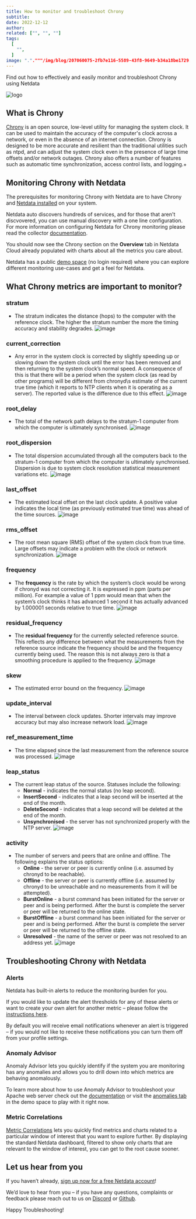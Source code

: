 ```yaml
---
title: How to monitor and troubleshoot Chrony
subtitle: 
date: 2022-12-12
author: 
related: ["", "", ""]
tags: 
  [
    "",
  ]
image: "."."""/img/blog/207060075-2fb7e116-5589-43f8-9649-b34a18be1729.jpg.png".png".png".png".png"""""
---
```

Find out how to effectively and easily monitor and troubleshoot Chrony using Netdata

![logo](https://user-images.githubusercontent.com/24860547/207060075-2fb7e116-5589-43f8-9649-b34a18be1729.jpg)



## What is Chrony

[Chrony](https://chrony.tuxfamily.org/) is an open source, low-level utility for managing the system clock. It can be used to maintain the accuracy of the computer's clock across a network, or even in the absence of an internet connection. Chrony is designed to be more accurate and resilient than the traditional utilities such as ntpd, and can adjust the system clock even in the presence of large time offsets and/or network outages. Chrony also offers a number of features such as automatic time synchronization, access control lists, and logging.+

## Monitoring Chrony with Netdata

The prerequisites for monitoring Chrony with Netdata are to have Chrony and [Netdata installed](https://learn.netdata.cloud/docs/cloud/get-started) on your system. 

Netdata auto discovers hundreds of services, and for those that aren't discvovered, you can use  manual discovery with a one line configuration. For more information on configuring Netdata for Chrony monitoring please read the collector [documentation](https://learn.netdata.cloud/docs/agent/collectors/go.d.plugin/modules/chrony).

You should now see the Chrony section on the **Overview** tab in Netdata Cloud already populated with charts about all the metrics you care about.

Netdata has a public [demo space](https://app.netdata.cloud/spaces/netdata-demo) (no login required) where you can explore different monitoring use-cases and get a feel for Netdata.

## What Chrony metrics are important to monitor?

### stratum
 -  The stratum indicates the distance (hops) to the computer with the reference clock. The higher the stratum number the more the timing accuracy and stability degrades.
![image](https://user-images.githubusercontent.com/24860547/207012590-738ba2ab-ab4c-49b0-b424-c8489312d88d.png)

### current_correction
 -  Any error in the system clock is corrected by slightly speeding up or slowing down the system clock until the error has been removed and then returning to the system clock’s normal speed. A consequence of this is that there will be a period when the system clock (as read by other programs) will be different from chronyd\s estimate of the current true time (which it reports to NTP clients when it is operating as a server). The reported value is the difference due to this effect.
![image](https://user-images.githubusercontent.com/24860547/207012646-4429a887-7ab0-4b0a-ad30-7a76f9e662ef.png)

### root_delay
 -  The total of the network path delays to the stratum-1 computer from which the computer is ultimately synchronised.
![image](https://user-images.githubusercontent.com/24860547/207012725-f14bde74-5a00-4676-a644-4f0f040bb419.png)

### root_dispersion
 -  The total dispersion accumulated through all the computers back to the stratum-1 computer from which the computer is ultimately synchronised. Dispersion is due to system clock resolution statistical measurement variations etc.
![image](https://user-images.githubusercontent.com/24860547/207012765-167c20bd-51ef-441e-a68e-ebfd278d92db.png)

### last_offset
 -  The estimated local offset on the last clock update. A positive value indicates the local time (as previously estimated true time) was ahead of the time sources.
![image](https://user-images.githubusercontent.com/24860547/207012798-739cb2b3-626e-42a0-80b3-76e3389a3b9f.png)

### rms_offset
 - The root mean square (RMS) offset of the system clock from true time. Large offsets may indicate a problem with the clock or network synchronization.
![image](https://user-images.githubusercontent.com/24860547/207012850-6e5a03e7-f62c-4a7c-957e-6f742c4ab7e3.png)

### frequency
 -  The <b>frequency</b> is the rate by which the system’s clock would be wrong if chronyd was not correcting it. It is expressed in ppm (parts per million). For example a value of 1 ppm would mean that when the system’s clock thinks it has advanced 1 second it has actually advanced by 1.000001 seconds relative to true time.
![image](https://user-images.githubusercontent.com/24860547/207012885-5f28e244-5ddf-4ba1-944d-f1cab6f2faa8.png)

### residual_frequency
 -  The <b>residual frequency</b> for the currently selected reference source. This reflects any difference between what the measurements from the reference source indicate the frequency should be and the frequency currently being used. The reason this is not always zero is that a smoothing procedure is applied to the frequency.
![image](https://user-images.githubusercontent.com/24860547/207012933-e736dcb2-3228-4267-8b4f-d63ca198d170.png)

### skew
 -  The estimated error bound on the frequency.
![image](https://user-images.githubusercontent.com/24860547/207012993-411b118b-ddd0-4f57-bd72-b39d3ba6f4e7.png)

### update_interval
 - The interval between clock updates. Shorter intervals may improve accuracy but may also increase network load.
![image](https://user-images.githubusercontent.com/24860547/207013047-8d7d6c40-782f-4e60-85bf-a6e8b1a2be46.png)

### ref_measurement_time
 -  The time elapsed since the last measurement from the reference source was processed.
![image](https://user-images.githubusercontent.com/24860547/207013112-0e051aca-7487-4ee7-9f06-31ba7017c788.png)

### leap_status
-  The current leap status of the source. Statuses include the following:
   - **Normal** - indicates the normal status (no leap second).
   - **InsertSecond** - indicates that a leap second will be inserted at the end of the month. 
   - **DeleteSecond** - indicates that a leap second will be deleted at the end of the month. 
   - **Unsynchronised** - the server has not synchronized properly with the NTP server.
![image](https://user-images.githubusercontent.com/24860547/207013171-f3c28de8-82bc-4e78-9dfb-b4836a2ef294.png)

### activity
 -  The number of servers and peers that are online and offline. The following explains the status options:
     - **Online** - the server or peer is currently online (i.e. assumed by chronyd to be reachable). 
    - **Offline** - the server or peer is currently offline (i.e. assumed by chronyd to be unreachable and no measurements from it will be attempted). 
    - **BurstOnline** - a burst command has been initiated for the server or peer and is being performed. After the burst is complete the server or peer will be returned to the online state. 
    - **BurstOffline** - a burst command has been initiated for the server or peer and is being performed. After the burst is complete the server or peer will be returned to the offline state. 
    - **Unresolved** - the name of the server or peer was not resolved to an address yet.
![image](https://user-images.githubusercontent.com/24860547/207013220-83071169-cb3b-478d-9730-06b52d60bf68.png)

## Troubleshooting Chrony with Netdata

### Alerts
Netdata has built-in alerts to reduce the monitoring burden for you. 

If you would like to update the alert thresholds for any of these alerts or want to create your own alert for another metric – please follow the [instructions here](https://learn.netdata.cloud/docs/monitor/configure-alarms).

By default you will receive email notifications whenever an alert is triggered – if you would not like to receive these notifications you can turn them off from your profile settings.
### Anomaly Advisor
Anomaly Advisor lets you quickly identify if the system you are monitoring has any anomalies and allows you to drill down into which metrics are behaving anomalously.

To learn more about how to use Anomaly Advisor to troubleshoot your Apache web server check out the [documentation](https://learn.netdata.cloud/docs/cloud/insights/anomaly-advisor) or visit the [anomalies tab](https://app.netdata.cloud/spaces/netdata-demo/rooms/apache/anomalies) in the demo space to play with it right now.
### Metric Correlations 
[Metric Correlations](https://learn.netdata.cloud/docs/cloud/insights/metric-correlations) lets you quickly find metrics and charts related to a particular window of interest that you want to explore further. By displaying the standard Netdata dashboard, filtered to show only charts that are relevant to the window of interest, you can get to the root cause sooner.

## Let us hear from you
If you haven’t already, [sign up now for a free Netdata account](https://app.netdata.cloud/?utm_campaign=technical&utm_source=content&utm_medium=blog&utm_content=chrony-monitoring)! 

We’d love to hear from you – if you have any questions, complaints or feedback please reach out to us on [Discord](https://discord.com/invite/mPZ6WZKKG2) or [Github](https://github.com/netdata/netdata/).

Happy Troubleshooting!
